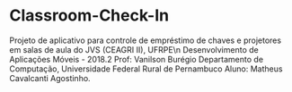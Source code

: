# Classroom-Check-In

Projeto de aplicativo para controle de empréstimo de chaves e projetores em salas de aula do JVS (CEAGRI II), UFRPE\n
Desenvolvimento de Aplicações Móveis - 2018.2
Prof: Vanilson Burégio
Departamento de Computação, Universidade Federal Rural de Pernambuco
Aluno: Matheus Cavalcanti Agostinho.
